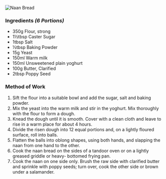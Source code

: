 ![Naan Bread](resource:assets/images/breadDoughProducts/naan_bread.png)

### **Ingredients** *(6 Portions)*
- 350g Flour, strong
- 1½tbsp Caster Sugar
- 1tbsp Salt
- ½tbsp Baking Powder
- 15g Yeast
- 150ml Warm milk
- 150ml Unsweetened plain yoghurt
- 100g Butter, Clarified
- 2tbsp Poppy Seed

### **Method of Work**
1. Sift the flour into a suitable bowl and add the sugar, salt and baking powder.
2. Mix the yeast into the warm milk and stir in the yoghurt. Mix thoroughly with the flour to form a dough.
3. Knead the dough until it is smooth. Cover with a clean cloth and leave to rise in a warm place for about 4 hours.
4. Divide the risen dough into 12 equal portions and, on a lightly floured surface, roll into balls.
5. Flatten the balls into oblong shapes, using both hands, and slapping the naan from one hand to the other.
6. Cook the naan bread on the sides of a tandoor oven or on a lightly greased griddle or heavy- bottomed frying pan.
7. Cook the naan on one side only. Brush the raw side with clarified butter and sprinkle with poppy seeds; turn over, cook the other side or brown under a salamander.


